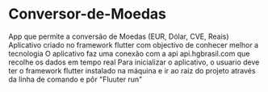 # Conversor-de-Moedas
App que permite a conversão de Moedas (EUR, Dólar, CVE, Reais)
Aplicativo criado no framework flutter com objectivo de conhecer melhor a tecnologia
O aplicativo faz uma conexão com a api api.hgbrasil.com que recolhe os dados em tempo real 
Para inicializar o aplicativo, o usuario deve ter o framework flutter instalado na máquina e ir ao raiz do projeto através da linha de comando e pôr "Fluuter run"

